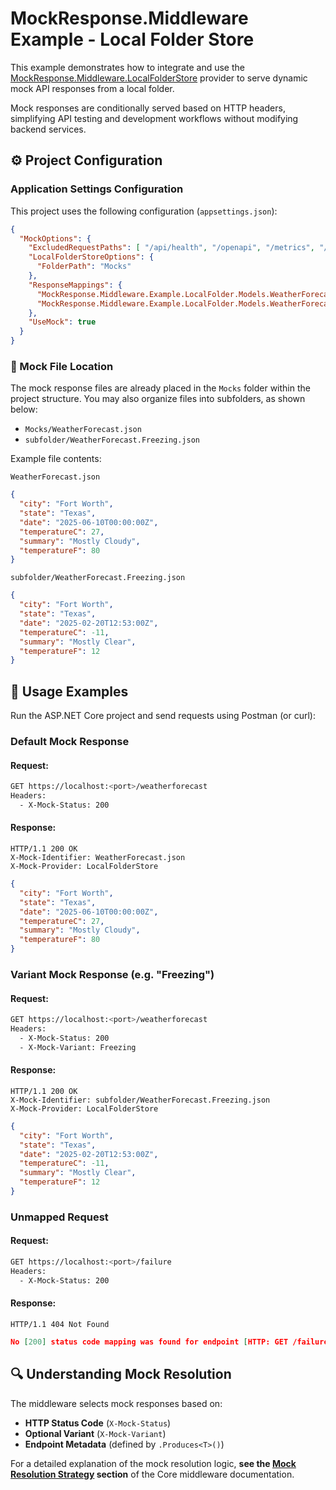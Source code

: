 # MockResponse.Middleware Example - Local Folder Store

This example demonstrates how to integrate and use the [MockResponse.Middleware.LocalFolderStore](../../src/MockResponse.Middleware.LocalFolderStore/) provider to serve dynamic mock API responses from a local folder.

Mock responses are conditionally served based on HTTP headers, simplifying API testing and development workflows without modifying backend services.


## ⚙️ Project Configuration

### Application Settings Configuration

This project uses the following configuration (`appsettings.json`):

```json
{
  "MockOptions": {
    "ExcludedRequestPaths": [ "/api/health", "/openapi", "/metrics", "/redoc", "/swagger" ],
    "LocalFolderStoreOptions": {
      "FolderPath": "Mocks"
    },
    "ResponseMappings": {
      "MockResponse.Middleware.Example.LocalFolder.Models.WeatherForecast": "WeatherForecast.json",
      "MockResponse.Middleware.Example.LocalFolder.Models.WeatherForecast.Freezing": "WeatherForecast.Freezing.json"
    },
    "UseMock": true
  }
}
```


### 📁 Mock File Location

The mock response files are already placed in the `Mocks` folder within the project structure. You may also organize files into subfolders, as shown below:

* `Mocks/WeatherForecast.json`
* `subfolder/WeatherForecast.Freezing.json`

Example file contents:

`WeatherForecast.json`
```json
{
  "city": "Fort Worth",
  "state": "Texas",
  "date": "2025-06-10T00:00:00Z",
  "temperatureC": 27,
  "summary": "Mostly Cloudy",
  "temperatureF": 80
}
```

`subfolder/WeatherForecast.Freezing.json`
```json
{
  "city": "Fort Worth",
  "state": "Texas",
  "date": "2025-02-20T12:53:00Z",
  "temperatureC": -11,
  "summary": "Mostly Clear",
  "temperatureF": 12
}
```


## 🚀 Usage Examples

Run the ASP.NET Core project and send requests using Postman (or curl):

### Default Mock Response

#### Request:

```bash
GET https://localhost:<port>/weatherforecast
Headers:
  - X-Mock-Status: 200
```

#### Response:

```http
HTTP/1.1 200 OK
X-Mock-Identifier: WeatherForecast.json
X-Mock-Provider: LocalFolderStore
```
```json
{
  "city": "Fort Worth",
  "state": "Texas",
  "date": "2025-06-10T00:00:00Z",
  "temperatureC": 27,
  "summary": "Mostly Cloudy",
  "temperatureF": 80
}
```


### Variant Mock Response (e.g. "Freezing")

#### Request:

```bash
GET https://localhost:<port>/weatherforecast
Headers:
  - X-Mock-Status: 200
  - X-Mock-Variant: Freezing
```

#### Response:

```http
HTTP/1.1 200 OK
X-Mock-Identifier: subfolder/WeatherForecast.Freezing.json
X-Mock-Provider: LocalFolderStore
```
```json
{
  "city": "Fort Worth",
  "state": "Texas",
  "date": "2025-02-20T12:53:00Z",
  "temperatureC": -11,
  "summary": "Mostly Clear",
  "temperatureF": 12
}
```


### Unmapped Request

#### Request:

```bash
GET https://localhost:<port>/failure
Headers:
  - X-Mock-Status: 200
```

#### Response:

```http
HTTP/1.1 404 Not Found
```
```json
No [200] status code mapping was found for endpoint [HTTP: GET /failure]
```


## 🔍 Understanding Mock Resolution

The middleware selects mock responses based on:

* **HTTP Status Code** (`X-Mock-Status`)
* **Optional Variant** (`X-Mock-Variant`)
* **Endpoint Metadata** (defined by `.Produces<T>()`)

For a detailed explanation of the mock resolution logic, **see the [Mock Resolution Strategy](../../src/MockResponse.Middleware.Core/README.md#-mock-resolution-strategy) section** of the Core middleware documentation.